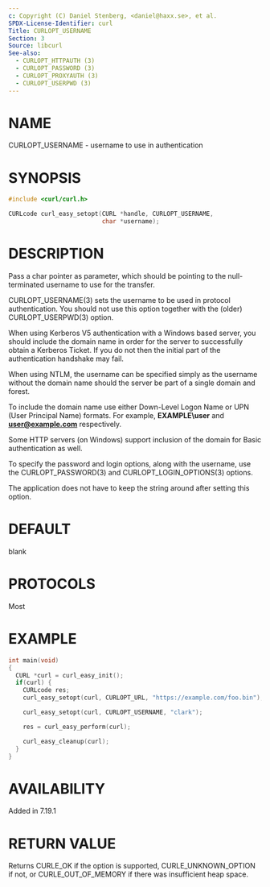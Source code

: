 ```yaml
---
c: Copyright (C) Daniel Stenberg, <daniel@haxx.se>, et al.
SPDX-License-Identifier: curl
Title: CURLOPT_USERNAME
Section: 3
Source: libcurl
See-also:
  - CURLOPT_HTTPAUTH (3)
  - CURLOPT_PASSWORD (3)
  - CURLOPT_PROXYAUTH (3)
  - CURLOPT_USERPWD (3)
---
```


# NAME

CURLOPT_USERNAME - username to use in authentication

# SYNOPSIS

~~~c
#include <curl/curl.h>

CURLcode curl_easy_setopt(CURL *handle, CURLOPT_USERNAME,
                          char *username);
~~~

# DESCRIPTION

Pass a char pointer as parameter, which should be pointing to the
null-terminated username to use for the transfer.

CURLOPT_USERNAME(3) sets the username to be used in protocol
authentication. You should not use this option together with the (older)
CURLOPT_USERPWD(3) option.

When using Kerberos V5 authentication with a Windows based server, you should
include the domain name in order for the server to successfully obtain a
Kerberos Ticket. If you do not then the initial part of the authentication
handshake may fail.

When using NTLM, the username can be specified simply as the username without
the domain name should the server be part of a single domain and forest.

To include the domain name use either Down-Level Logon Name or UPN (User
Principal Name) formats. For example, **EXAMPLE\user** and
**user@example.com** respectively.

Some HTTP servers (on Windows) support inclusion of the domain for Basic
authentication as well.

To specify the password and login options, along with the username, use the
CURLOPT_PASSWORD(3) and CURLOPT_LOGIN_OPTIONS(3) options.

The application does not have to keep the string around after setting this
option.

# DEFAULT

blank

# PROTOCOLS

Most

# EXAMPLE

~~~c
int main(void)
{
  CURL *curl = curl_easy_init();
  if(curl) {
    CURLcode res;
    curl_easy_setopt(curl, CURLOPT_URL, "https://example.com/foo.bin");

    curl_easy_setopt(curl, CURLOPT_USERNAME, "clark");

    res = curl_easy_perform(curl);

    curl_easy_cleanup(curl);
  }
}
~~~

# AVAILABILITY

Added in 7.19.1

# RETURN VALUE

Returns CURLE_OK if the option is supported, CURLE_UNKNOWN_OPTION if not, or
CURLE_OUT_OF_MEMORY if there was insufficient heap space.

